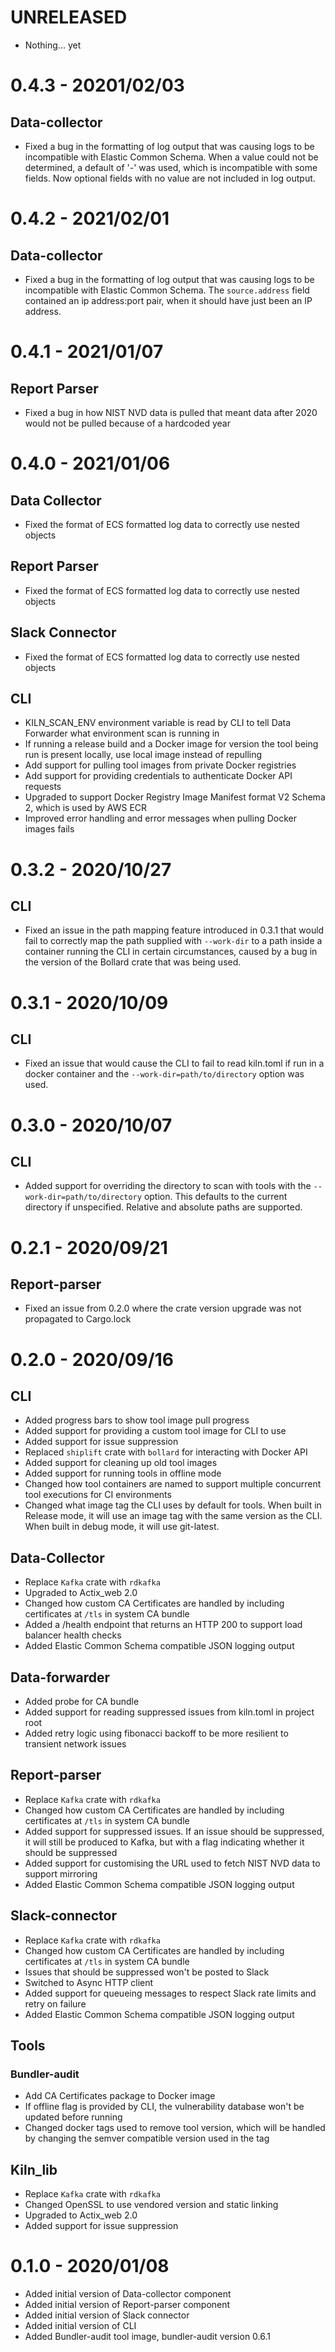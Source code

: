# UNRELEASED
* Nothing... yet

# 0.4.3 - 20201/02/03
## Data-collector
* Fixed a bug in the formatting of log output that was causing logs to be incompatible with Elastic Common Schema. When a value could not be determined, a default of '-' was used, which is incompatible with some fields. Now optional fields with no value are not included in log output.

# 0.4.2 - 2021/02/01
## Data-collector
* Fixed a bug in the formatting of log output that was causing logs to be incompatible with Elastic Common Schema. The `source.address` field contained an ip address:port pair, when it should have just been an IP address.

# 0.4.1 - 2021/01/07
## Report Parser
* Fixed a bug in how NIST NVD data is pulled that meant data after 2020 would not be pulled because of a hardcoded year

# 0.4.0 - 2021/01/06
## Data Collector
* Fixed the format of ECS formatted log data to correctly use nested objects
## Report Parser
* Fixed the format of ECS formatted log data to correctly use nested objects
## Slack Connector
* Fixed the format of ECS formatted log data to correctly use nested objects
## CLI
* KILN_SCAN_ENV environment variable is read by CLI to tell Data Forwarder what environment scan is running in
* If running a release build and a Docker image for version the tool being run is present locally, use local image instead of repulling
* Add support for pulling tool images from private Docker registries
* Add support for providing credentials to authenticate Docker API requests
* Upgraded to support Docker Registry Image Manifest format V2 Schema 2, which is used by AWS ECR
* Improved error handling and error messages when pulling Docker images fails

# 0.3.2 - 2020/10/27
## CLI
* Fixed an issue in the path mapping feature introduced in 0.3.1 that would fail to correctly map the path supplied with `--work-dir` to a path inside a container running the CLI in certain circumstances, caused by a bug in the version of the Bollard crate that was being used.

# 0.3.1 - 2020/10/09
## CLI
* Fixed an issue that would cause the CLI to fail to read kiln.toml if run in a docker container and the `--work-dir=path/to/directory` option was used.

# 0.3.0 - 2020/10/07
## CLI
* Added support for overriding the directory to scan with tools with the `--work-dir=path/to/directory` option. This defaults to the current directory if unspecified. Relative and absolute paths are supported.

# 0.2.1 - 2020/09/21
## Report-parser
* Fixed an issue from 0.2.0 where the crate version upgrade was not propagated to Cargo.lock

# 0.2.0 - 2020/09/16

## CLI
* Added progress bars to show tool image pull progress
* Added support for providing a custom tool image for CLI to use 
* Added support for issue suppression
* Replaced `shiplift` crate with `bollard` for interacting with Docker API
* Added support for cleaning up old tool images
* Added support for running tools in offline mode
* Changed how tool containers are named to support multiple concurrent tool executions for CI environments
* Changed what image tag the CLI uses by default for tools. When built in Release mode, it will use an image tag with the same version as the CLI. When built in debug mode, it will use git-latest.

## Data-Collector
* Replace `Kafka` crate with `rdkafka`
* Upgraded to Actix_web 2.0
* Changed how custom CA Certificates are handled by including certificates at `/tls` in system CA bundle
* Added a /health endpoint that returns an HTTP 200 to support load balancer health checks
* Added Elastic Common Schema compatible JSON logging output

## Data-forwarder
* Added probe for CA bundle
* Added support for reading suppressed issues from kiln.toml in project root
* Added retry logic using fibonacci backoff to be more resilient to transient network issues

## Report-parser
* Replace `Kafka` crate with `rdkafka`
* Changed how custom CA Certificates are handled by including certificates at `/tls` in system CA bundle
* Added support for suppressed issues. If an issue should be suppressed, it will still be produced to Kafka, but with a flag indicating whether it should be suppressed
* Added support for customising the URL used to fetch NIST NVD data to support mirroring
* Added Elastic Common Schema compatible JSON logging output

## Slack-connector
* Replace `Kafka` crate with `rdkafka`
* Changed how custom CA Certificates are handled by including certificates at `/tls` in system CA bundle
* Issues that should be suppressed won't be posted to Slack
* Switched to Async HTTP client
* Added support for queueing messages to respect Slack rate limits and retry on failure
* Added Elastic Common Schema compatible JSON logging output

## Tools
### Bundler-audit
* Add CA Certificates package to Docker image
* If offline flag is provided by CLI, the vulnerability database won't be updated before running
* Changed docker tags used to remove tool version, which will be handled by changing the semver compatible version used in the tag

## Kiln_lib
* Replace `Kafka` crate with `rdkafka`
* Changed OpenSSL to use vendored version and static linking
* Upgraded to Actix_web 2.0
* Added support for issue suppression

# 0.1.0 - 2020/01/08

* Added initial version of Data-collector component
* Added initial version of Report-parser component
* Added initial version of Slack connector
* Added initial version of CLI
* Added Bundler-audit tool image, bundler-audit version 0.6.1
